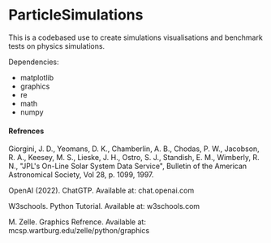 # ParticleSimulations

This is a codebased use to create simulations visualisations and benchmark tests on physics simulations.

Dependencies:
- matplotlib
- graphics
- re
- math
- numpy

#### Refrences

Giorgini, J. D., Yeomans, D. K., Chamberlin, A. B., Chodas, P. W., Jacobson, R. A., Keesey, M. S., Lieske, J. H., Ostro, S. J., Standish, E. M., Wimberly, R. N., "JPL's On-Line Solar System Data Service", Bulletin of the American Astronomical Society, Vol 28, p. 1099, 1997.

OpenAI (2022). ChatGTP. Available at: chat.openai.com

W3schools. Python Tutorial. Available at: w3schools.com

M. Zelle. Graphics Refrence. Available at: mcsp.wartburg.edu/zelle/python/graphics
